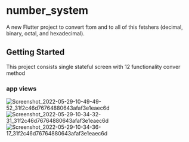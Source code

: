 # number_system

A new Flutter project to convert ftom and to all of this fetshers (decimal, binary, octal, and hexadecimal).

## Getting Started

This project consists single stateful screen with 12 functionality conver method 

### app views 


![Screenshot_2022-05-29-10-49-49-52_31f2c46d76764880643afaf3e1eaec6d](https://user-images.githubusercontent.com/65000632/171197513-ffce7b88-e54d-4d8a-9cbe-b6e146bf62f1.jpg)
![Screenshot_2022-05-29-10-34-32-31_31f2c46d76764880643afaf3e1eaec6d](https://user-images.githubusercontent.com/65000632/171197560-606ebfb3-934b-4953-8190-595468687a73.jpg)
![Screenshot_2022-05-29-10-34-36-17_31f2c46d76764880643afaf3e1eaec6d](https://user-images.githubusercontent.com/65000632/171197449-eef0d8b8-2b80-477a-8530-8eb47758e039.jpg)

